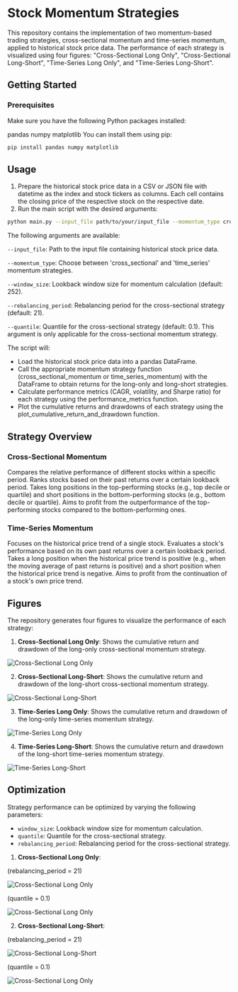 # Stock Momentum Strategies
This repository contains the implementation of two momentum-based trading strategies, cross-sectional momentum and time-series momentum, applied to historical stock price data. The performance of each strategy is visualized using four figures: "Cross-Sectional Long Only", "Cross-Sectional Long-Short", "Time-Series Long Only", and "Time-Series Long-Short".

## Getting Started
### Prerequisites
Make sure you have the following Python packages installed:

pandas
numpy
matplotlib
You can install them using pip:

```bash
pip install pandas numpy matplotlib
```
## Usage
1. Prepare the historical stock price data in a CSV or JSON file with datetime as the index and stock tickers as columns. Each cell contains the closing price of the respective stock on the respective date.
2. Run the main script with the desired arguments:

```bash
python main.py --input_file path/to/your/input_file --momentum_type cross_sectional --window_size 252  --rebalancing_period 21 --quantile 0.1
```
The following arguments are available:

`--input_file`: Path to the input file containing historical stock price data.

`--momentum_type`: Choose between 'cross_sectional' and 'time_series' momentum strategies.

`--window_size`: Lookback window size for momentum calculation (default: 252).

`--rebalancing_period`: Rebalancing period for the cross-sectional strategy (default: 21).

`--quantile`: Quantile for the cross-sectional strategy (default: 0.1). This argument is only applicable for the cross-sectional momentum strategy.

The script will:
* Load the historical stock price data into a pandas DataFrame.
* Call the appropriate momentum strategy function (cross_sectional_momentum or time_series_momentum) with the DataFrame to obtain returns for the long-only and long-short strategies.
* Calculate performance metrics (CAGR, volatility, and Sharpe ratio) for each strategy using the performance_metrics function.
* Plot the cumulative returns and drawdowns of each strategy using the plot_cumulative_return_and_drawdown function.

## Strategy Overview
### Cross-Sectional Momentum
Compares the relative performance of different stocks within a specific period.
Ranks stocks based on their past returns over a certain lookback period.
Takes long positions in the top-performing stocks (e.g., top decile or quartile) and short positions in the bottom-performing stocks (e.g., bottom decile or quartile).
Aims to profit from the outperformance of the top-performing stocks compared to the bottom-performing ones.
### Time-Series Momentum
Focuses on the historical price trend of a single stock.
Evaluates a stock's performance based on its own past returns over a certain lookback period.
Takes a long position when the historical price trend is positive (e.g., when the moving average of past returns is positive) and a short position when the historical price trend is negative.
Aims to profit from the continuation of a stock's own price trend.

## Figures

The repository generates four figures to visualize the performance of each strategy:

1. **Cross-Sectional Long Only**: Shows the cumulative return and drawdown of the long-only cross-sectional momentum strategy.

![Cross-Sectional Long Only](figures/CSLO.png)

2. **Cross-Sectional Long-Short**: Shows the cumulative return and drawdown of the long-short cross-sectional momentum strategy.

![Cross-Sectional Long-Short](figures/CSLS.png)

3. **Time-Series Long Only**: Shows the cumulative return and drawdown of the long-only time-series momentum strategy.

![Time-Series Long Only](figures/TSLO.png)

4. **Time-Series Long-Short**: Shows the cumulative return and drawdown of the long-short time-series momentum strategy.

![Time-Series Long-Short](figures/TSLS.png)

## Optimization

Strategy performance can be optimized by varying the following parameters:

* `window_size`: Lookback window size for momentum calculation.
* `quantile`: Quantile for the cross-sectional strategy.
* `rebalancing_period`: Rebalancing period for the cross-sectional strategy.

1. **Cross-Sectional Long Only**:

(rebalancing_period = 21)

![Cross-Sectional Long Only](figures/CSLO_optimize.png)

(quantile = 0.1)

![Cross-Sectional Long Only](figures/CSLO_optimize2.png)


2. **Cross-Sectional Long-Short**:

(rebalancing_period = 21)

![Cross-Sectional Long-Short](figures/CSLS_optimize.png)

(quantile = 0.1)

![Cross-Sectional Long Only](figures/CSLS_optimize2.png)
